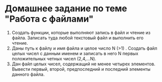 # Домашнее задание по теме "Работа с файлами"


1. Создать функции, которые выполняют запись в файл и чтение из файла. Записать туда любой текстовый файл и выполнить его чтение.
2. Даны путь к файлу и имя файла и целое число N (>1) .
	  Создать файл целых чисел с данным именем и записать в него N первых положительных четных чисел (2,4,…N).
3. Дан файл целых чисел, содержащий не менее четырех элементов. Вывести первый, второй, предпоследний и последний элементы данного файла.
